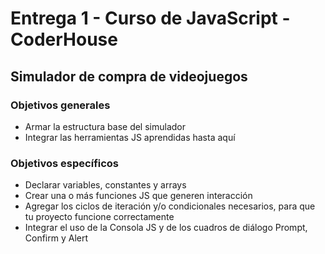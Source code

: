 # Entrega 1 - Curso de JavaScript - CoderHouse
## Simulador de compra de videojuegos
### Objetivos generales
- Armar la estructura base del simulador
- Integrar las herramientas JS aprendidas hasta aquí
### Objetivos específicos
- Declarar variables, constantes y arrays
- Crear una o más funciones JS que generen interacción
- Agregar los ciclos de iteración y/o condicionales necesarios, para que tu proyecto funcione correctamente
- Integrar el uso de la Consola JS y de los cuadros de diálogo Prompt, Confirm y Alert
